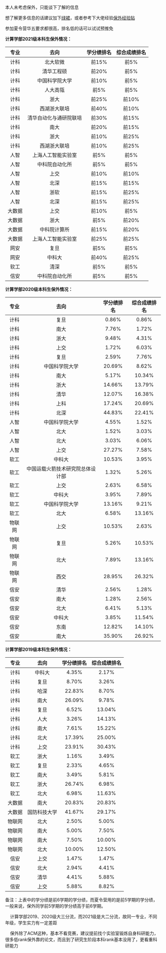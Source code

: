 本人未考虑保外，只能谈下了解的信息

想了解更多信息的话建议加下[绿裙](https://github.com/CS-BAOYAN)，或者参考下大佬经验[保外经验贴](https://csbaoyan.top/%E4%BF%9D%E7%A0%94%E7%BB%8F%E9%AA%8C%E8%B4%B4/%E6%80%BB%E8%A7%88/)

参加夏令营华五要求都很高，排名低的话可以试试预推免

**计算学部2021级本科生保外情况：**

| **专业** | **去向** | **学分绩排名** | **综合成绩排名** |
|:--------:|:--------:|:----------:|:--------:|
| 计科 | 北大软微 | 前15%| 前5%|
| 计科 | 清华工程硕 | 前20%| 前5%|
| 计科 | 中国科学院大学  | 前10%| 前5%|
| 计科 | 人大高瓴 |前5% | 前5%|
| 计科 | 浙大 | 前25%| 前10%|
| 计科 | 西湖浙大联培 | 前40%| 前10%|
| 计科 | 清华自动化与通研院联培 | 前30%| 前15%|
| 计科 | 南大  | 前20%| 前15%|
| 计科 |  浙大 | 前10%| 前25%|
| 计科 | 西湖浙大联培 | 前10%| 前25%|
| 人智 | 上海人工智能实验室 |前5% | 前5%|
| 人智 | 中科院自动化所 | 前5% | 前5% |
| 人智 | 上交 | 前10% | 前10%|
| 人智 | 北深 | 前15%| 前15%|
| 人智 | 浙软 | 前15%|前25% |
| 人智 | 北深 | 前15%| 前25%|
| 大数据 | 上交 | 前10%| 前5%|
| 大数据 |  浙大 | 前5%| 前20%|
| 大数据 | 中科院计算所 |前15% |前20% |
| 大数据 | 上海人工智能实验室 |前25% |前25% |
| 网安 | 复旦 | 前5%| 前5%|
| 网安 | 中科大 | 前40%| 前25%|
| 软工 |  清深 | 前5%| 前5%|
| 信安 | 中科院自动化所 |前5% | 前5% |

**计算学部2020级本科生保外情况：**

| 专业             | 去向           | 学分绩排名 | 综合成绩排名 |
| :--------: | :--------:|:--------: | :--------: |
| 计科 | 复旦           | 0.86%      | 0.86%    |
| 计科 | 南大           | 7.76%      | 1.72%    |
| 计科 | 浙大           | 9.48%      | 4.31%    |
| 计科 | 上交           | 1.72%      | 6.03%    |
| 计科| 复旦           | 2.59%      | 7.76%    |
| 计科 | 中国科学院大学 | 20.69%     | 8.62%    |
| 计科 | 南大           | 5.17%      | 10.34%   |
| 计科 | 浙大           | 14.66%     | 13.79%   |
| 计科 | 清华           | 12.07%     | 16.38%   |
| 计科 | 上科           | 17.24%     | 20.69%   |
| 计科 | 北深           | 44.83%     | 22.41%   |
| 人智         | 中国科学院大学 | 4.55%      | 1.52%    |
| 人智         | 北大           | 1.52%      | 3.03%    |
| 人智         | 北大           | 3.03%      | 6.06%    |
| 人智         | 上交           | 27.27%     | 7.58%    |
| 软工         | 中科大         | 10.53%     | 3.95%    |
| 软工         | 中国运载火箭技术研究院总体设计部       | 1.32%      | 5.26%    |
| 软工        | 上交           | 2.63%      | 6.58%    |
| 软工        | 中科大         | 3.95%      | 7.89%    |
| 软工        | 中国科学院大学 | 13.16%     | 9.21%    |
| 软工        | 北大           | 6.58%      | 13.16%   |
| 物联网      | 上交           | 10.53%     | 2.63%    |
| 物联网     | 复旦           | 5.26%      | 10.53%   |
| 物联网      | 北大           | 7.89%      | 13.16%   |
| 物联网      | 西交           | 28.95%     | 26.32%   |
| 信安         | 清华           | 2.56%      | 1.28%    |
| 信安       | 南大           | 1.28%      | 2.56%    |
| 信安        | 北大           | 6.41%      | 5.13%    |
| 信安         | 中科大         | 3.85%      | 11.54%   |
| 信安         | 东南           | 12.82%     | 14.10%   |
| 信安         | 南大           | 35.90%     | 26.92%   |

**计算学部2019级本科生保外情况：**

| 专业   | 去向     | 学分绩排名 | 综合成绩排名 |
|  :--------: |  :--------:|  :--------: |  :--------: |
| 计科   | 中科大   | 4.35%      | 2.17%        |
| 计科   | 复旦     | 8.70%      | 3.26%        |
| 计科   | 哈深     | 22.83%     | 8.70%        |
| 计科   | 南大     | 26.09%     | 9.78%        |
| 计科   | 复旦     | 6.52%      | 13.04%       |
| 计科   | 人大     | 3.26%      | 14.13%       |
| 计科   | 南大     | 7.61%      | 15.22%       |
| 计科   | 北大     | 17.39%     | 25.00%       |
| 计科   | 上交     | 23.91%     | 30.43%       |
| 软工   | 浙大     | 1.16%      | 3.49%        |
| 软工   | 复旦     | 2.33%      | 4.65%        |
| 软工   | 南大     | 3.49%      | 5.81%        |
| 软工   | 浙大     | 26.74%     | 6.98%        |
| 软工   | 北大     | 6.98%      | 11.63%       |
| 大数据 | 南大     | 20.83%     | 20.83%       |
| 大数据 | 国防科技大学 | 41.67%     | 29.17%       |
| 物联网 | 北大     | 2.50%      | 5.00%        |
| 物联网 | 南大     | 5.00%      | 7.50%        |
| 物联网 | 南大     | 7.50%      | 10.00%       |
| 物联网 | 北大     | 10.00%     | 12.50%       |
| 信安   | 上交     | 1.47%      | 1.47%        |
| 信安   | 北大     | 2.94%      | 4.41%        |
| 信安   | 清华     | 4.41%      | 5.88%        |
| 信安   | 上交     | 5.88%      | 8.82%        |

备注：上表中的学分绩是前6学期的学分绩，而夏令营用的是前5学期的学分绩，一般来说，保外同学前5学期的学分绩高于前6学期。

&nbsp;&nbsp;&nbsp;&nbsp;计算学部2019、2020级大三分流，而2021级是大二分流，故同一专业，不同年级，学生实力有一定差距
      
&nbsp;&nbsp;&nbsp;&nbsp;保外除了ACM这种，基本不看竞赛，建议提前找个实验室锻炼自身科研能力，很多低rank保外靠的论文，而且到了研究生阶段本科rank基本没用了，更看重科研能力


